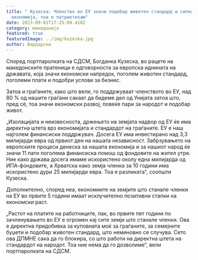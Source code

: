 ```yaml
---
title: " Кузеска: Членство во ЕУ значи подобар животен стандард и силна
  економија, тоа е патриотизам"
date: 2023-09-01T17:25:09.418Z
category: македонија
featured: true
featuredImage: ../img/kuzeska.jpg
author: Вардарски
---
```

<!--StartFragment-->

Според портпаролката на СДСМ, Богданка Кузеска, во рацете на македонските пратеници е одговорноста за европска иднината на државата, која значи економски напредок, поголем животен стандард, поголеми плати и подобри услови за бизнис.



<!--EndFragment--><!--StartFragment-->

Затоа и граѓаните, како што вели, го поддржуваат членството во ЕУ, над 80 % од нашите граѓани сакаат да бидеме дел од Унијата затоа што, пред сѐ, тоа значи економски развој, повеќе пари за народот и подобар живот.



<!--EndFragment--><!--StartFragment-->

„Изолацијата и неизвесноста, држењето на земјата надвор од ЕУ ќе има директна штета врз економијата и стандардот на граѓаните. ЕУ е наш најголем финансиски поддржувач. Досега ЕУ има инвестирано над 3,3 милијарди евра од првиот ден на нашата независност. Забрзувањето на европските процеси денеска за нашата економија и за нашиот народ ќе значи 11 пати поголема финансиска помош од фондовите на жител утре. Ние како држава досега имаме искористено околу една милијарда од ИПА-фондовите, а Хрватска како земја членка за 10 години има искористено дури 25 милијарди евра. Тоа е разликата“, соопшти Кузеска.

Дополнително, според неа, економиите на земјите што станале членки на ЕУ во првите 5 години имаат исклучително позитивни стапки на економски раст.

„Растот на платите на работниците, пак, во првите пет години по зачленувањето во ЕУ е огромен кај сите земји што станале членки. Ова е директна придобивка за куповната моќ за граѓаните, за семејните буџети и подобар животен стандард, што неминовно се случува. Сето ова ДПМНЕ сака да го блокира, со што работи на директна штета на стандардот на народот. Тоа ние нема да го дозволиме“, вели портпаролката на СДСМ.

<!--EndFragment-->